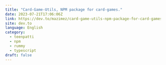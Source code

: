 ```yaml
---
title: "Card-Game-Utils, NPM package for card-games."
date: 2023-07-21T17:06:06Z
link: https://dev.to/mazimez/card-game-utils-npm-package-for-card-games-2be5?utm_medium=RSS&utm_source=news.12bit.vn
site: dev.to
language: English
category:
  - teenpatti
  - npm
  - rummy
  - typescript
draft: false
---
```

